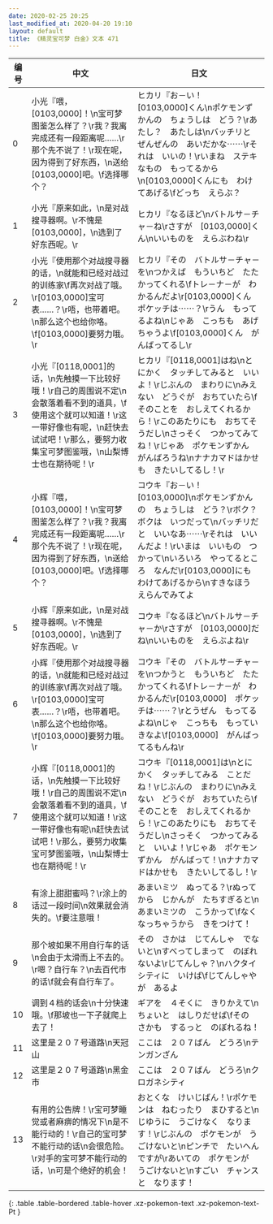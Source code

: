 ```yaml
---
date: 2020-02-25 20:25
last_modified_at: 2020-04-20 19:10
layout: default
title: 《精灵宝可梦 白金》文本 471
---
```

| 编号 | 中文 | 日文 |
| ---- | ---- | ---- |
| 0 | 小光『喂，[0103,0000]！\n宝可梦图鉴怎么样了？\r我？我离完成还有一段距离呢……\r那个先不说了！\r现在呢，因为得到了好东西，\n送给[0103,0000]吧。\f选择哪个？ | ヒカリ『お－い！　[0103,0000]くん\nポケモンずかんの　ちょうしは　どう？\rあたし？　あたしは\nバッチリと　ぜんぜんの　あいだかな⋯⋯\rそれは　いいの！\rいまね　ステキなもの　もってるから\n[0103,0000]くんにも　わけてあげる\fどっち　えらぶ？ |
| 1 | 小光『原来如此，\n是对战搜寻器啊。\r不愧是[0103,0000]，\n选到了好东西呢。\r | ヒカリ『なるほど\nバトルサ－チャ－ね\rさすが　[0103,0000]くん\nいいものを　えらぶわね\r |
| 2 | 小光『使用那个对战搜寻器的话，\n就能和已经对战过的训练家\f再次对战了哦。\r[0103,0000]宝可表……？\r唔，也带着吧。\n那么这个也给你咯。\f[0103,0000]要努力哦。\r | ヒカリ『その　バトルサ－チャ－を\nつかえば　もういちど　たたかってくれる\fトレ－ナ－が　わかるんだよ\r[0103,0000]くん　ポケッチは⋯⋯？\rうん　もってるよね\nじゃあ　こっちも　あげちゃうよ\f[0103,0000]くん　がんばってるし\r |
| 3 | 小光『[0118,0001]的话，\n先触摸一下比较好哦！\r自己的周围说不定\n会散落着看不到的道具，\f使用这个就可以知道！\r这一带好像也有呢，\n赶快去试试吧！\r那么，要努力收集宝可梦图鉴哦，\n山梨博士也在期待呢！\r | ヒカリ『[0118,0001]はね\nとにかく　タッチしてみると　いいよ！\rじぶんの　まわりに\nみえない　どうぐが　おちていたら\fそのことを　おしえてくれるから！\rこのあたりにも　おちてそうだし\nさっそく　つかってみてね！\rじゃあ　ポケモンずかん　がんばろうね\nナナカマドはかせも　きたいしてるし！\r |
| 4 | 小辉『喂，[0103,0000]！\n宝可梦图鉴怎么样了？\r我？我离完成还有一段距离呢……\r那个先不说了！\r现在呢，因为得到了好东西，\n送给[0103,0000]吧。\f选择哪个？ | コウキ『お－い！　[0103,0000]\nポケモンずかんの　ちょうしは　どう？\rボク？　ボクは　いつだって\nバッチリだと　いいなあ⋯⋯\rそれは　いいんだよ！\rいまは　いいもの　つかって\nいろいろ　やってるところ　なんだ\r[0103,0000]にも　わけてあげるから\nすきなほう　えらんでみてよ |
| 5 | 小辉『原来如此，\n是对战搜寻器啊。\r不愧是[0103,0000]，\n选到了好东西呢。\r | コウキ『なるほど\nバトルサ－チャ－か\rさすが　[0103,0000]だね\nいいものを　えらぶよね\r |
| 6 | 小辉『使用那个对战搜寻器的话，\n就能和已经对战过的训练家\f再次对战了哦。\r[0103,0000]宝可表……？\r唔，也带着吧。\n那么这个也给你咯。\f[0103,0000]要努力哦。\r | コウキ『その　バトルサ－チャ－を\nつかうと　もういちど　たたかってくれる\fトレ－ナ－が　わかるんだ\r[0103,0000]　ポケッチは⋯⋯？\rとうぜん　もってるよね\nじゃ　こっちも　もっていきなよ\f[0103,0000]　がんばってるもんね\r |
| 7 | 小辉『[0118,0001]的话，\n先触摸一下比较好哦！\r自己的周围说不定\n会散落着看不到的道具，\f使用这个就可以知道！\r这一带好像也有呢\n赶快去试试吧！\r那么，要努力收集宝可梦图鉴哦，\n山梨博士也在期待呢！\r | コウキ『[0118,0001]は\nとにかく　タッチしてみる　ことだね！\rじぶんの　まわりに\nみえない　どうぐが　おちていたら\fそのことを　おしえてくれるから！\rこのあたりにも　おちてそうだし\nさっそく　つかってみると　いいよ！\rじゃあ　ポケモンずかん　がんばって！\nナナカマドはかせも　きたいしてるし！\r |
| 8 | 有涂上甜甜蜜吗？\r涂上的话过一段时间\n效果就会消失的。\f要注意哦！ | あまいミツ　ぬってる？\rぬってから　じかんが　たちすぎると\nあまいミツの　こうかって\fなくなっちゃうから　きをつけて！ |
| 9 | 那个坡如果不用自行车的话\n会由于太滑而上不去的。\r嗯？自行车？\n去百代市的话\f就会有自行车了。 | その　さかは　じてんしゃ　でないと\nすべってしまって　のぼれないよ\rじてんしゃ？\nハクタイシティに　いけば\fじてんしゃやが　あるよ |
| 10 | 调到４档的话会\n十分快速哦。\f那坡也一下子就爬上去了！ | ギアを　４そくに　きりかえて\nちょいと　はしりだせば\fその　さかも　するっと　のぼれるね！ |
| 11 | 这里是２０７号道路\n天冠山 | ここは　２０７ばん　どうろ\nテンガンざん |
| 12 | 这里是２０７号道路\n黑金市 | ここは　２０７ばん　どうろ\nクロガネシティ |
| 13 | 有用的公告牌！\r宝可梦睡觉或者麻痹的情况下\n是不能行动的！\r自己的宝可梦不能行动的话\n会很危险。\r对手的宝可梦不能行动的话，\n可是个绝好的机会！ | おとくな　けいじばん！\rポケモンは　ねむったり　まひすると\nじゆうに　うごけなく　なります！\rじぶんの　ポケモンが　うごけないと\nピンチで　たいへん　ですが\rあいての　ポケモンが　うごけないと\nすごい　チャンスと　なります！ |
{: .table .table-bordered .table-hover .xz-pokemon-text .xz-pokemon-text-Pt }